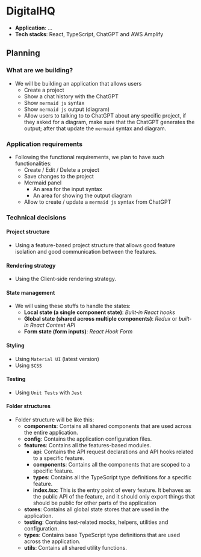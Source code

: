 # DigitalHQ

- **Application**: ...
- **Tech stacks**: React, TypeScript, ChatGPT and AWS Amplify

## Planning

### What are we building?

- We will be building an application that allows users
  - Create a project
  - Show a chat history with the ChatGPT
  - Show `mermaid js` syntax
  - Show `mermaid js` output (diagram)
  - Allow users to talking to to ChatGPT about any specific project, if they asked for a diagram, make sure that the ChatGPT generates the output; after that update the `mermaid` syntax and diagram.

### Application requirements

- Following the functional requirements, we plan to have such functionalities:
  - Create / Edit / Delete a project
  - Save changes to the project
  - Mermaid panel
    - An area for the input syntax
    - An area for showing the output diagram
  - Allow to create / update a `mermaid js` syntax from ChatGPT

### Technical decisions

#### Project structure

- Using a feature-based project structure that allows good feature isolation and good communication between the features.

#### Rendering strategy

- Using the Client-side rendering strategy.

#### State management

- We will using these stuffs to handle the states:
  - **Local state (a single component state)**: *Built-in React hooks*
  - **Global state (shared across multiple components)**: *Redux* or *built-in React Context API*
  - **Form state (form inputs)**: *React Hook Form*

#### Styling

- Using `Material UI` (latest version)
- Using `SCSS`

#### Testing

- Using `Unit Tests` with `Jest`

#### Folder structures

- Folder structure will be like this:
  - **components**: Contains all shared components that are used across the entire application.
  - **config**: Contains the application configuration files.
  - **features**: Contains all the features-based modules.
    - **api**: Contains the API request declarations and API hooks related to a specific feature.
    - **components**: Contains all the components that are scoped to a specific feature.
    - **types**: Contains all the TypeScript type definitions for a specific feature.
    - **index.tsx**: This is the entry point of every feature. It behaves as the public API of the feature, and it should only export things that should be public for other parts of the application
  - **stores**: Contains all global state stores that are used in the application.
  - **testing**: Contains test-related mocks, helpers, utilities and configuration.
  - **types**: Contains base TypeScript type definitions that are used across the application.
  - **utils**: Contains all shared utility functions.
